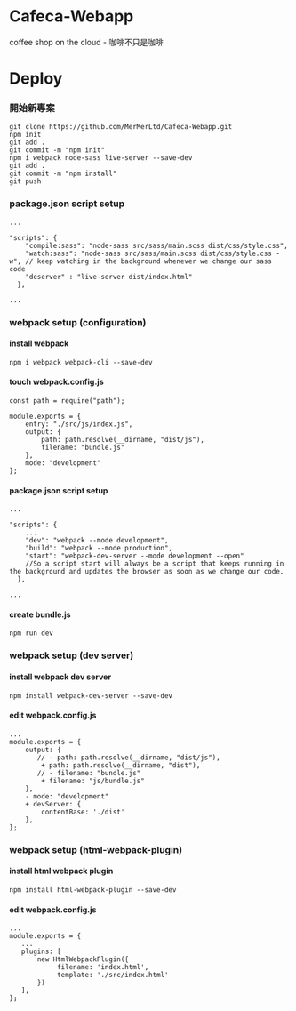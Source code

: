 # Cafeca-Webapp
coffee shop on the cloud - 咖啡不只是咖啡
# Deploy
### 開始新專案
```shell
git clone https://github.com/MerMerLtd/Cafeca-Webapp.git
npm init
git add .
git commit -m "npm init"
npm i webpack node-sass live-server --save-dev
git add .
git commit -m "npm install"
git push
```
### package.json script setup
```shell
...

"scripts": {
    "compile:sass": "node-sass src/sass/main.scss dist/css/style.css",
    "watch:sass": "node-sass src/sass/main.scss dist/css/style.css -w", // keep watching in the background whenever we change our sass code
    "deserver" : "live-server dist/index.html"
  },
  
...
```
### webpack setup (configuration)
#### install webpack
```shell
npm i webpack webpack-cli --save-dev
```
#### touch webpack.config.js
```
const path = require("path");

module.exports = {
    entry: "./src/js/index.js",
    output: {
        path: path.resolve(__dirname, "dist/js"),
        filename: "bundle.js"
    },
    mode: "development"
};
```
#### package.json script setup
```shell
...

"scripts": {
    ...
    "dev": "webpack --mode development",
    "build": "webpack --mode production",
    "start": "webpack-dev-server --mode development --open" 
    //So a script start will always be a script that keeps running in the background and updates the browser as soon as we change our code.
  },
  
...
```
#### create bundle.js
```shell
npm run dev
```
### webpack setup (dev server)
#### install webpack dev server
```shell
npm install webpack-dev-server --save-dev
```
#### edit webpack.config.js
```shell
...
module.exports = {
    output: {
       // - path: path.resolve(__dirname, "dist/js"),
        + path: path.resolve(__dirname, "dist"),
       // - filename: "bundle.js"
        + filename: "js/bundle.js"
    },
    - mode: "development"
    + devServer: {
        contentBase: './dist'
    },
};
```
### webpack setup (html-webpack-plugin)
#### install html webpack plugin
```shell
npm install html-webpack-plugin --save-dev
```
#### edit webpack.config.js

```shell
...
module.exports = {
   ...
   plugins: [
       new HtmlWebpackPlugin({
            filename: 'index.html',
            template: './src/index.html'
       })
   ],
};
```

